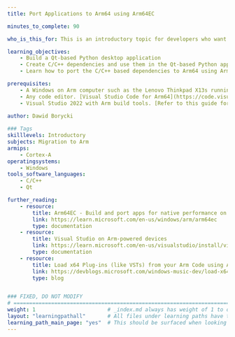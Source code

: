 ```yaml
---
title: Port Applications to Arm64 using Arm64EC

minutes_to_complete: 90

who_is_this_for: This is an introductory topic for developers who want to learn how to port their applications to Arm64 using Arm64EC. 

learning_objectives:
    - Build a Qt-based Python desktop application
    - Create C/C++ dependencies and use them in the Qt-based Python app
    - Learn how to port the C/C++ based dependencies to Arm64 using Arm64EC

prerequisites:
    - A Windows on Arm computer such as the Lenovo Thinkpad X13s running Windows 11 or a Windows on Arm [virtual machine](/learning-paths/cross-platform/woa_azure/).
    - Any code editor. [Visual Studio Code for Arm64](https://code.visualstudio.com/docs/?dv=win32arm64user) is suitable.
    - Visual Studio 2022 with Arm build tools. [Refer to this guide for the installation steps](https://developer.arm.com/documentation/102528/0100/Install-Visual-Studio).
    
author: Dawid Borycki

### Tags
skilllevels: Introductory
subjects: Migration to Arm
armips:
    - Cortex-A
operatingsystems:
    - Windows
tools_software_languages:
    - C/C++
    - Qt    

further_reading:
    - resource:
        title: Arm64EC - Build and port apps for native performance on Arm
        link: https://learn.microsoft.com/en-us/windows/arm/arm64ec
        type: documentation
    - resource:
        title: Visual Studio on Arm-powered devices
        link: https://learn.microsoft.com/en-us/visualstudio/install/visual-studio-on-arm-devices?view=vs-2022
        type: documentation
    - resource:
        title: Load x64 Plug-ins (like VSTs) from your Arm Code using Arm64EC
        link: https://devblogs.microsoft.com/windows-music-dev/load-x64-plug-ins-like-vsts-from-your-arm-code-using-arm64ec/
        type: blog    


### FIXED, DO NOT MODIFY
# ================================================================================
weight: 1                       # _index.md always has weight of 1 to order correctly
layout: "learningpathall"       # All files under learning paths have this same wrapper
learning_path_main_page: "yes"  # This should be surfaced when looking for related content. Only set for _index.md of learning path content.
---
```

